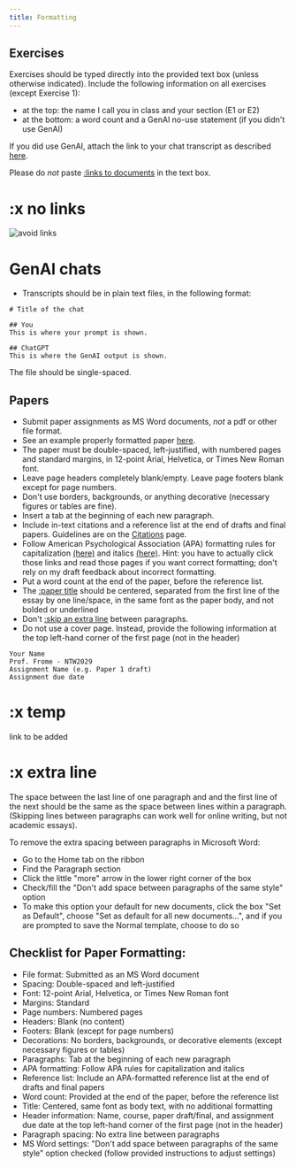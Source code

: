 ```yaml
---
title: Formatting
---
```

## Exercises

Exercises should be typed directly into the provided text box (unless otherwise indicated).
Include the following information on all exercises (except Exercise 1):

- at the top: the name I call you in class and your section (E1 or E2)
- at the bottom: a word count and a GenAI no-use statement (if you didn't use GenAI)

If you did use GenAI, attach the link to your chat transcript as described [here](course-ntw2029/policies/gen-ai-policy).

Please do _not_ paste [:links to documents](#x-no-links) in the text box.

# :x no links

![avoid links](/images/link-to-file.png)

# GenAI chats

- Transcripts should be in plain text files, in the following format:

```
# Title of the chat

## You
This is where your prompt is shown.

## ChatGPT
This is where the GenAI output is shown.
```

The file should be single-spaced.

## Papers

- Submit paper assignments as MS Word documents, _not_ a pdf or other file format.
- See an example properly formatted paper [here](https://canvas.nus.edu.sg/users/90279/files/3681962/download?verifier=zqjoVhp8AE0JuUtO6eFSQwnNykYu07cySVHXNzNQ&download_frd=1).
- The paper must be double-spaced, left-justified, with numbered pages and standard margins, in 12-point Arial, Helvetica, or Times New Roman font.
- Leave page headers completely blank/empty. Leave page footers blank except for page numbers.
- Don't use borders, backgrounds, or anything decorative (necessary figures or tables are fine).
- Insert a tab at the beginning of each new paragraph.
- Include in-text citations and a reference list at the end of drafts and final papers. Guidelines are on the [Citations](./link) page.
- Follow American Psychological Association (APA) formatting rules for capitalization [(here)](https://blog.apastyle.org/apastyle/2012/03/title-case-and-sentence-case-capitalization-in-apa-style.HTML) and italics [(here)](https://apastyle.apa.org/style-grammar-guidelines/italics-quotations/italics). Hint: you have to actually click those links and read those pages if you want correct formatting; don't rely on my draft feedback about incorrect formatting.
- Put a word count at the end of the paper, before the reference list.
- The [:paper title](#x-temp) should be centered, separated from the first line of the essay by one line/space, in the same font as the paper body, and not bolded or underlined
- Don't [:skip an extra line](#x-extra-line) between paragraphs.
- Do not use a cover page. Instead, provide the following information at the top left-hand corner of the first page (not in the header)
```
Your Name
Prof. Frome - NTW2029
Assignment Name (e.g. Paper 1 draft)
Assignment due date
```

# :x temp

link to be added

# :x extra line

The space between the last line of one paragraph and and the first line of the next should be the same as the space between lines within a paragraph. (Skipping lines between paragraphs can work well for online writing, but not academic essays).

To remove the extra spacing between paragraphs in Microsoft Word:

- Go to the Home tab on the ribbon
- Find the Paragraph section
- Click the little "more" arrow in the lower right corner of the box
- Check/fill the "Don't add space between paragraphs of the same style" option
- To make this option your default for new documents, click the box "Set as Default", choose "Set as default for all new documents...", and if you are prompted to save the Normal template, choose to do so

## Checklist for Paper Formatting:

- File format: Submitted as an MS Word document
- Spacing: Double-spaced and left-justified
- Font: 12-point Arial, Helvetica, or Times New Roman font
- Margins: Standard
- Page numbers: Numbered pages
- Headers: Blank (no content)
- Footers: Blank (except for page numbers)
- Decorations: No borders, backgrounds, or decorative elements (except necessary figures or tables)
- Paragraphs: Tab at the beginning of each new paragraph
- APA formatting: Follow APA rules for capitalization and italics
- Reference list: Include an APA-formatted reference list at the end of drafts and final papers
- Word count: Provided at the end of the paper, before the reference list
- Title: Centered, same font as body text, with no additional formatting
- Header information: Name, course, paper draft/final, and assignment due date at the top left-hand corner of the first page (not in the header)
- Paragraph spacing: No extra line between paragraphs
- MS Word settings: "Don't add space between paragraphs of the same style" option checked (follow provided  instructions to adjust settings)

<!-- # Outline formatting -->
